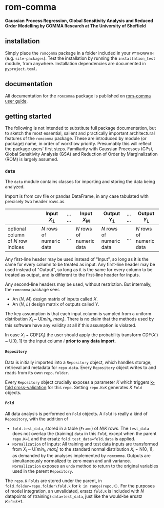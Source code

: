 # rom-comma

**Gaussian Process Regression, Global Sensitivity Analysis and Reduced Order Modelling by COMMA Research at The University of Sheffield**

## installation
Simply place the `romcomma` package in a folder included in your `PYTHONPATH` (e.g. `site-packages`). 
Test the installation by running the `installation_test` module, from anywhere.
Installation dependencies are documented in `pyproject.toml`.

## documentation
All documentation for the `romcomma` package is published on [rom-comma user guide](https://c-o-m-m-a.github.io/rom-comma/).

## getting started
The following is not intended to substitute full package documentation, but to sketch the most essential, salient and practically important architectural 
features of the `romcomma` package. These are introduced by module (or package) name, in order of workflow priority. 
Presumably this will reflect the package users' first steps. Familiarity with Gaussian Processes (GPs), Global Sensitivity Analysis (GSA) and 
Reduction of Order by Marginalization (ROM) is largely assumed.

### `data`
The `data` module contains classes for importing and storing the data being analyzed.

Import is from csv file or pandas DataFrame, in any case tabulated with precisely two header rows as

| | Input <br /> _X_<sub>1</sub> | ... <br /> ... | Input <br /> _X_<sub>M</sub> | Output <br /> _Y_<sub>1</sub> | ... <br /> ... | Output <br /> _Y_<sub>L</sub> |
|---| ----- | --- | ----- | ------ | --- | ------ |
| optional column <br /> of _N_ row indices | _N_ rows of <br /> numeric <br /> data |...| _N_ rows of <br /> numeric <br /> data | _N_ rows of <br /> numeric <br /> data |...| _N_ rows of <br /> numeric <br/> data |

Any first-line header may be used instead of "Input", so long as it is the same for every column to be treated as input.
Any first-line header may be used instead of "Output", so long as it is the same for every column to be treated as output, 
and is different to the first-line header for inputs.

Any second-line headers may be used, without restriction. But internally, the `romcomma` package sees
* An (_N_, _M_)  design matrix of inputs called _X_.
* An (_N_, _L_)  design matrix of outputs called _Y_.

The key assumption is that each input column is sampled from a uniform distribution _X_<sub>i</sub> ~ U[_min_<sub>i</sub>, _max_<sub>i</sub>].
There is no claim that the methods used by this software have any validity at all if this assumption is violated. 

In case _X_<sub>_i_</sub> ~ CDF[_X_<sub>i</sub>] the user should apply the probability transform CDF(_X_<sub>i</sub>) ~ U[0, 1] to the input column _i_ 
__prior to any data import__.

#### `Repository`
Data is initially imported into a `Repository` object, which handles storage, retrieval and metadata for `repo.data`.
Every `Repository` object writes to and reads from its own `repo.folder`.

Every `Repository` object crucially exposes a parameter _K_ which triggers 
[k-fold cross-validation](https://en.wikipedia.org/wiki/Cross-validation_(statistics)#k-fold_cross-validation) for this `repo`.
Setting `repo.K=K` generates _K_ `Fold` objects.

#### `Fold`
All data analysis is performed on `Fold` objects. A `Fold` is really a kind of `Repository`, with the addition of
* `fold.test_data`, stored in a table (`Frame`) of _N_/_K_ rows. 
The `test_data` does not overlap the (training) `data` in this `Fold`, except when the parent `repo.K=1` and the ersatz `fold.test_data=fold.data` is applied.
* `Normalization` of inputs: All training and test data inputs are transformed from _X_<sub>i</sub> ~ U[_min_<sub>i</sub>, _max_<sub>i</sub>] 
to the standard normal distribution _X_<sub>_i_</sub> ~ N[0, 1], as demanded by the analyses implemented by `romcomma`.
Outputs are simultaneously normalized to zero mean and unit variance.
`Normalization` exposes an `undo` method to return to the original variables used in the parent `Repository`.

The `repo.K` `Folds` are stored under the parent, in `fold.folder=repo.folder\fold.k` for `k in range(repo.K)`. 
For the purposes of model integration, an unvalidated, ersatz `fold.K` is included with _N_ datapoints of (training) `data=test_data`, 
just like the would-be ersatz _K_=1=_k_+1.
